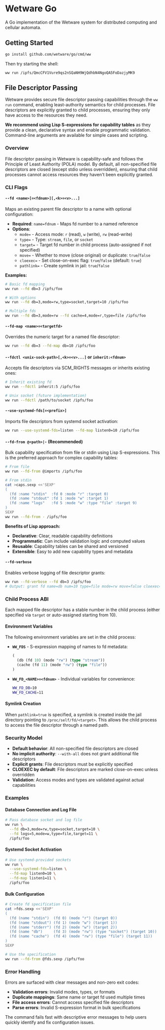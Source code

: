 # Wetware Go

A Go implementation of the Wetware system for distributed computing and cellular automata.

## Getting Started

```bash
go install github.com/wetware/go/cmd/ww
```

Then try starting the shell:
```
ww run /ipfs/QmcCFV1Vure9qs2nSQaNH9WjQdhbN4NgoQA5FoDazjyMK9
```

## File Descriptor Passing

Wetware provides secure file descriptor passing capabilities through the `ww run` command, enabling least-authority semantics for child processes. File descriptors are explicitly granted to child processes, ensuring they only have access to the resources they need.

**We recommend using Lisp S-expressions for capability tables** as they provide a clean, declarative syntax and enable programmatic validation. Command-line arguments are available for simple cases and scripting.

### Overview

File descriptor passing in Wetware is capability-safe and follows the Principle of Least Authority (POLA) model. By default, all non-specified file descriptors are closed (except stdio unless overridden), ensuring that child processes cannot access resources they haven't been explicitly granted.

### CLI Flags

#### `--fd <name>[=<fdnum>][,<k>=<v>...]`

Maps an existing parent file descriptor to a name with optional configuration:

- **Required**: `name=fdnum` - Maps fd number to a named reference
- **Options**:
  - `mode=` - Access mode: `r` (read), `w` (write), `rw` (read-write)
  - `type=` - Type: `stream`, `file`, or `socket`
  - `target=` - Target fd number in child process (auto-assigned if not specified)
  - `move=` - Whether to move (close original) or duplicate: `true`/`false`
  - `cloexec=` - Set close-on-exec flag: `true`/`false` (default: `true`)
  - `pathlink=` - Create symlink in jail: `true`/`false`

**Examples:**
```bash
# Basic fd mapping
ww run --fd db=3 /ipfs/foo

# With options
ww run --fd db=3,mode=rw,type=socket,target=10 /ipfs/foo

# Multiple fds
ww run --fd db=3,mode=rw --fd cache=4,mode=r,type=file /ipfs/foo
```

#### `--fd-map <name>=<targetfd>`

Overrides the numeric target for a named file descriptor:

```bash
ww run --fd db=3 --fd-map db=10 /ipfs/foo
```

#### `--fdctl <unix-sock-path>[,<k>=<v>...]` or `inherit:<fdnum>`

Accepts file descriptors via SCM_RIGHTS messages or inherits existing ones:

```bash
# Inherit existing fd
ww run --fdctl inherit:5 /ipfs/foo

# Unix socket (future implementation)
ww run --fdctl /path/to/socket /ipfs/foo
```

#### `--use-systemd-fds[=<prefix>]`

Imports file descriptors from systemd socket activation:

```bash
ww run --use-systemd-fds=listen --fd-map listen0=10 /ipfs/foo
```

#### `--fd-from @<path>|-` (Recommended)

Bulk capability specification from file or stdin using Lisp S-expressions. This is the preferred approach for complex capability tables:

```bash
# From file
ww run --fd-from @imports /ipfs/foo

# From stdin
cat >caps.sexp <<'SEXP'
(
  (fd :name "stdin"  :fd 0 :mode "r" :target 0)
  (fd :name "stdout" :fd 1 :mode "w" :target 1)
  (fd :name "logs"   :fd 5 :mode "w" :type "file" :target 9)
)
SEXP
ww run --fd-from - /ipfs/foo
```

**Benefits of Lisp approach:**
- **Declarative**: Clear, readable capability definitions
- **Programmatic**: Can include validation logic and computed values
- **Reusable**: Capability tables can be shared and versioned
- **Extensible**: Easy to add new capability types and metadata

#### `--fd-verbose`

Enables verbose logging of file descriptor grants:

```bash
ww run --fd-verbose --fd db=3 /ipfs/foo
# Output: grant fd name=db num=10 type=file mode=rw move=false cloexec=true
```

### Child Process ABI

Each mapped file descriptor has a stable number in the child process (either specified via `target` or auto-assigned starting from 10).

#### Environment Variables

The following environment variables are set in the child process:

- **`WW_FDS`** - S-expression mapping of names to fd metadata:
  ```lisp
  (
    (db (fd 10) (mode "rw") (type "stream"))
    (cache (fd 11) (mode "rw") (type "file"))
  )
  ```

- **`WW_FD_<NAME>=<fdnum>`** - Individual variables for convenience:
  ```bash
  WW_FD_DB=10
  WW_FD_CACHE=11
  ```

#### Symlink Creation

When `pathlink=true` is specified, a symlink is created inside the jail directory pointing to `/proc/self/fd/<target>`. This allows the child process to access the file descriptor through a named path.

### Security Model

- **Default behavior**: All non-specified file descriptors are closed
- **No implicit authority**: `--with-all` does not grant additional file descriptors
- **Explicit grants**: File descriptors must be explicitly specified
- **CLOEXEC by default**: File descriptors are marked close-on-exec unless overridden
- **Validation**: Access modes and types are validated against actual capabilities

### Examples

#### Database Connection and Log File

```bash
# Pass database socket and log file
ww run \
  --fd db=3,mode=rw,type=socket,target=10 \
  --fd logs=5,mode=w,type=file,target=11 \
  /ipfs/foo
```

#### Systemd Socket Activation

```bash
# Use systemd-provided sockets
ww run \
  --use-systemd-fds=listen \
  --fd-map listen0=10 \
  --fd-map listen1=11 \
  /ipfs/foo
```

#### Bulk Configuration

```bash
# Create fd specification file
cat >fds.sexp <<'SEXP'
(
  (fd (name "stdin")  (fd 0) (mode "r") (target 0))
  (fd (name "stdout") (fd 1) (mode "w") (target 1))
  (fd (name "stderr") (fd 2) (mode "w") (target 2))
  (fd (name "db")     (fd 3) (mode "rw") (type "socket") (target 10))
  (fd (name "cache")  (fd 4) (mode "rw") (type "file") (target 11))
)
SEXP

# Use the specification
ww run --fd-from @fds.sexp /ipfs/foo
```

### Error Handling

Errors are surfaced with clear messages and non-zero exit codes:

- **Validation errors**: Invalid modes, types, or formats
- **Duplicate mappings**: Same name or target fd used multiple times
- **File access errors**: Cannot access specified file descriptors
- **Parse errors**: Invalid S-expression format in bulk specifications

The command fails fast with descriptive error messages to help users quickly identify and fix configuration issues.
